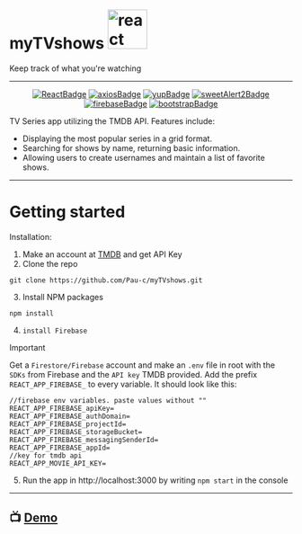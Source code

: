 # myTVshows <img src="https://raw.githubusercontent.com/Pau-c/myTVshows/5ef50e4b52782cb2f430ca30220c1109809c0f23/public/Television-comic.svg" alt="react" widht="70" height="70" />

Keep track of what you're watching

---


 <div align="center">
  
<!-- PROJECT SHIELDS -->
[![ReactBadge][react-shield]][react-url]
[![axiosBadge][axios-shield]][axios-url]
[![yupBadge][yup-shield]][yup-url]
[![sweetAlert2Badge][sweetAlert2-shield]][sweetAlert2-url]
[![firebaseBadge][firebase-shield]][firebase-url]
[![bootstrapBadge][bootstrap-shield]][bootstrap-url]
<!-- PROJECT SHIELDS -->
  
 </div>
 
TV Series app utilizing the TMDB API. Features include:

- Displaying the most popular series in a grid format.
- Searching for shows by name, returning basic information.
- Allowing users to create usernames and maintain a list of favorite shows.

---

# Getting started

Installation:

1. Make an account at [TMDB](https://www.themoviedb.org/) and get API Key
2. Clone the repo

```
git clone https://github.com/Pau-c/myTVshows.git
```

3. Install NPM packages
```
npm install
```

4. `install Firebase`
   
> [!IMPORTANT]
> Get a `Firestore/Firebase` account and make an `.env` file in root with the `SDKs` from Firebase and the `API key` TMDB provided. 
> Add the prefix `REACT_APP_FIREBASE_` to every variable.
> It should look like this:

```
//firebase env variables. paste values without ""
REACT_APP_FIREBASE_apiKey=
REACT_APP_FIREBASE_authDomain=
REACT_APP_FIREBASE_projectId=
REACT_APP_FIREBASE_storageBucket=
REACT_APP_FIREBASE_messagingSenderId=
REACT_APP_FIREBASE_appId=
//key for tmdb api
REACT_APP_MOVIE_API_KEY=
```
5. Run the app in http://localhost:3000 by writing `npm start` in the console
---
## :tv: [**Demo**](https://my-tvshows.netlify.app/)

<!-- PROJECT SHIELDS VARIABLES-->
[axios-shield]:https://img.shields.io/badge/Routes-Axios-black?style=flat&labelColor=%23808080k&color=teal
[axios-url]:https://axios-http.com/
[bootstrap-shield]:https://img.shields.io/badge/CSS-React_Bootstrap-black?style=flat&labelColor=%23808080k&color=teal
[bootstrap-url]: https://react-bootstrap.github.io/
[firebase-shield]:https://img.shields.io/badge/DB-Firebase-black?style=flat&labelColor=%23808080k&color=teal
[firebase-url]:https://firebase.google.com/
[react-shield]:https://img.shields.io/badge/Front-React%2FJs-red
[react-url]:https://www.npmjs.com/package/react
[sweetAlert2-shield]: https://img.shields.io/badge/Alerts-SweetAlerts2-black?style=flat&labelColor=%23808080k&color=teal
[sweetAlert2-url]: https://sweetalert2.github.io/
[yup-shield]:https://img.shields.io/badge/Validation-yup-black?style=flat&labelColor=%23808080k&color=teal
[yup-url]: https://www.npmjs.com/package/yup
